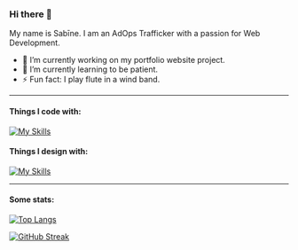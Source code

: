 ### Hi there 👋

My name is Sabīne. I am an AdOps Trafficker with a passion for Web Development.

- 🔭 I’m currently working on my portfolio website project.
- 🌱 I’m currently learning to be patient.
- ⚡ Fun fact: I play flute in a wind band.

***

#### Things I code with:

[![My Skills](https://skillicons.dev/icons?i=html,css,js,ts,jquery,regex,styledcomponents,svg,vscode,atom,git,github,react,redux,bootstrap,tailwind,materialui,mongodb,docker,mysql,postgres,nodejs,apollo)](https://skillicons.dev)

#### Things I design with:

[![My Skills](https://skillicons.dev/icons?i=ai,ps,pr,figma)](https://skillicons.dev)

---

#### Some stats:

[![Top Langs](https://github-readme-stats.vercel.app/api/top-langs/?username=SabineZilde&layout=compact)](https://github.com/SabineZilde/github-readme-stats) 

[![GitHub Streak](https://github-readme-streak-stats.herokuapp.com/?user=SabineZilde&theme=gruvbox_duo)](https://git.io/streak-stats)

<!--
**SabineZilde/SabineZilde** is a ✨ _special_ ✨ repository because its `README.md` (this file) appears on your GitHub profile.

Here are some ideas to get you started:

- 🔭 I’m currently working on my portfolio website project
- 🌱 I’m currently learning to be patient
- 👯 I’m looking to collaborate on ...
- 🤔 I’m looking for help with ...
- 💬 Ask me about ...
- 📫 How to reach me: ...
- 😄 Pronouns: ...
- ⚡ Fun fact: ...
-->
